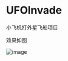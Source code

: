 # UFOInvade
小飞机打外星飞船项目

效果如图

![image](https://github.com/cc0819/UFOInvade/blob/master/invade/images/show.gif)

